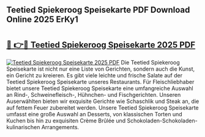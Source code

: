 ## Teetied Spiekeroog Speisekarte PDF Download Online 2025 ErKy1

# <h2><a href="http://gcbhz3w.nevu.top/?p=Teetied+Spiekeroog+Speisekarte">🔗 👉🔴 Teetied Spiekeroog Speisekarte 2025 PDF</a></h2>

[![Teetied Spiekeroog Speisekarte 2025 PDF](https://i.imgur.com/dBaPXMq.png)](http://gcbhz3w.nevu.top/?p=Teetied+Spiekeroog+Speisekarte)
Die Teetied Spiekeroog Speisekarte ist nicht nur eine Liste von Gerichten, sondern auch die Kunst, ein Gericht zu kreieren. Es gibt viele leichte und frische Salate auf der Teetied Spiekeroog Speisekarte unseres Restaurants. Für Fleischliebhaber bietet unsere Teetied Spiekeroog Speisekarte eine umfangreiche Auswahl an Rind-, Schweinefleisch-, Hühnchen- und Fischgerichten. Unseren Auserwählten bieten wir exquisite Gerichte wie Schaschlik und Steak an, die auf fettem Feuer zubereitet werden. Unsere Teetied Spiekeroog Speisekarte umfasst eine große Auswahl an Desserts, von klassischen Torten und Kuchen bis hin zu exquisiten Crème Brûlée und Schokoladen-Schokoladen-kulinarischen Arrangements.
